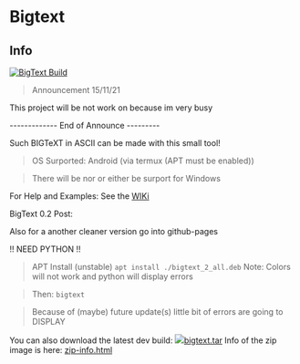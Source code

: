 # Bigtext
## Info
[![BigText Build](https://github.com/Abdulhadi5692HDI/BIGTEXT/actions/workflows/main.yml/badge.svg)](https://github.com/Abdulhadi5692HDI/BIGTEXT/actions/workflows/main.yml)
> Announcement 15/11/21

This project will be not work on because im very busy


------------- End of Announce ---------


Such BIGTeXT in ASCII can be made with this small tool!

> OS Surported: Android (via termux (APT must be enabled))

> There will be nor or either be surport for Windows

For Help and Examples: See the <a href="https://github.com/Abdulhadi5692HDI/BIGTEXT/wiki">WIKi</a>

BigText 0.2 Post: 

Also for a another cleaner version go into github-pages

!! NEED PYTHON !!

> APT Install (unstable)
```apt install ./bigtext_2_all.deb```
Note: Colors will not work and python will display errors


>Then:
```bigtext```

>Because of (maybe) future update(s) little bit of errors are going to DISPLAY

You can also download the latest dev build: <a href="https://github.com/Abdulhadi5692HDI/BIGTEXT/raw/main/bigtext.tar"><img src="https://abdulhadishahzad.xp3.biz/zip.png"/>bigtext.tar</a>
Info of the zip image is here: <a href="https://abdulhadishahzad.xp3.biz/zip-info.html">zip-info.html</a>
